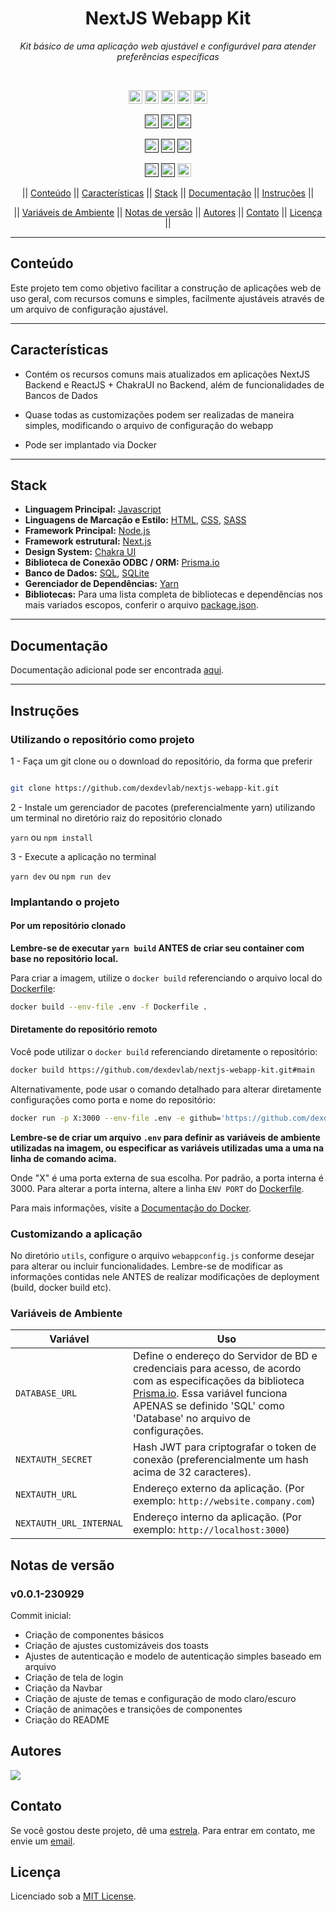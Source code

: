 <div align="center">

<!-- <img src="/resources/thumb.png" height='450px' width='750px' alt="Print"> -->

</div>

<h1 align="center">NextJS Webapp Kit</h1>
<p align=center><i align="center">Kit básico de uma aplicação web ajustável e configurável para atender preferências específicas</i></p>

<br>

<div align="center">

<a href="https://nextjs.org"><img src="https://img.shields.io/badge/Next-black?logo=next.js&logoColor=white" height="22" alt="NextJS"/></a> <a href="https://chakra-ui.com"><img src="https://img.shields.io/badge/chakra-%234ED1C5.svg?logo=chakraui&logoColor=white" height="22" alt="ChakraUI"/></a> <a href="https://www.prisma.io"><img src="https://img.shields.io/badge/Prisma-3982CE?logo=Prisma&logoColor=white" height="22" alt="PrismaIO"/></a> <a href="https://www.sqlite.org/index.html"><img src="https://img.shields.io/badge/SQLite-%2307405e.svg?logo=sqlite&logoColor=white" height="22" alt="SQLite"/></a> <a href="https://www.microsoft.com/pt-br/sql-server/sql-server-2019"><img src="https://img.shields.io/badge/Microsoft%20SQL%20Sever-CC2927?logo=microsoft%20sql%20server&logoColor=white" height="22" alt="MSSQLServer"/></a>

<a href=""><img src="https://img.shields.io/badge/maintenance-actively--developed-brightgreen.svg" height="22" alt="Maintenance-actively-developed"/></a> <a href=""><img src="https://img.shields.io/github/last-commit/dexdevlab/nextjs-webapp-kit" height="22" alt="LastCommit"></a> <a href=""><img src="https://snyk.io/test/github/dexdevlab/nextjs-webapp-kit/badge.svg" height="22" alt="Snyk"/></a>

<a href=""><img src="https://img.shields.io/github/repo-size/dexdevlab/nextjs-webapp-kit" height="22" alt="RepoSize"/></a> <a href=""><img src="https://img.shields.io/github/languages/code-size/dexdevlab/nextjs-webapp-kit" height="22" alt="CodeSize"/></a> <a href=""><img src="https://img.shields.io/github/contributors/dexdevlab/nextjs-webapp-kit" height="22" alt="Contributors"></a>

<a href=""><img src="https://img.shields.io/github/forks/dexdevlab/nextjs-webapp-kit" height="22" alt="Fork"></a> <a href=""><img src="https://img.shields.io/github/release/dexdevlab/nextjs-webapp-kit.svg" height="22" alt="LatestRelease"></a> <a href="https://github.com/dexdevlab/nextjs-webapp-kit/blob/main/LICENSE"><img src="https://img.shields.io/github/license/dexdevlab/nextjs-webapp-kit" height="22" alt="License"></a>

|| [Conteúdo](#section-conteudo) || [Características](#section-caracteristicas) || [Stack](#section-stack) || [Documentação](#section-documentacao) || [Instruções](#section-instrucoes) ||

|| [Variáveis de Ambiente](#section-vars) || [Notas de versão](#section-changelog) || [Autores](#section-autores) || [Contato](#section-contato) || [Licença](#section-licenca) ||

</div>

<hr>

<a name="section-conteudo">

## Conteúdo

</a>

Este projeto tem como objetivo facilitar a construção de aplicações web de uso geral, com recursos comuns e simples, facilmente ajustáveis através de um arquivo de configuração ajustável.

<hr>

<a name="section-caracteristicas">

## Características

</a>

- Contém os recursos comuns mais atualizados em aplicações NextJS Backend e ReactJS + ChakraUI no Backend, além de funcionalidades de Bancos de Dados

- Quase todas as customizações podem ser realizadas de maneira simples, modificando o
arquivo de configuração do webapp

- Pode ser implantado via Docker

<hr>

<a name="section-stack">

## Stack

</a>

- **Linguagem Principal:** [Javascript](https://developer.mozilla.org/pt-BR/docs/Web/JavaScript)
- **Linguagens de Marcação e Estilo:** [HTML](https://developer.mozilla.org/pt-BR/docs/Web/HTML), [CSS](https://developer.mozilla.org/pt-BR/docs/Web/CSS), [SASS](https://sass-lang.com/documentation)
- **Framework Principal:** [Node.js](https://nodejs.org/en/docs/)
- **Framework estrutural:** [Next.js](https://nextjs.org/docs/getting-started)
- **Design System:** [Chakra UI](https://chakra-ui.com/docs/getting-started)
- **Biblioteca de Conexão ODBC / ORM:** [Prisma.io](https://www.prisma.io)
- **Banco de Dados:** [SQL](https://pt.wikipedia.org/wiki/SQL), [SQLite](https://www.sqlite.org/index.html)
- **Gerenciador de Dependências:** [Yarn](https://yarnpkg.com/getting-started)
- **Bibliotecas:** Para uma lista completa de bibliotecas e dependências nos mais variados escopos, conferir o arquivo [package.json](https://github.com/dexdevlav/nextjs-webapp-kit/blob/main/package.json).

<hr>

<a name="section-documentacao">

## Documentação

</a>

Documentação adicional pode ser encontrada [aqui](https://dexdevlab.github.io/nextjs-webapp-kit/).

<hr>

<a name="section-instrucoes">

## Instruções

</a>

### Utilizando o repositório como projeto

1 - Faça um git clone ou o download do repositório, da forma que preferir

```bash

git clone https://github.com/dexdevlab/nextjs-webapp-kit.git

```

2 - Instale um gerenciador de pacotes (preferencialmente yarn) utilizando um terminal no diretório raiz do repositório clonado

`yarn` ou `npm install`

3 - Execute a aplicação no terminal

`yarn dev` ou `npm run dev`

### Implantando o projeto

#### Por um repositório clonado

**Lembre-se de executar `yarn build` ANTES de criar seu container com base no repositório local.**

Para criar a imagem, utilize o `docker build` referenciando o arquivo local do [Dockerfile](https://github.com/dexdevlab/nextjs-webapp-kit/blob/main/Dockerfile):

```bash
docker build --env-file .env -f Dockerfile .
```

#### Diretamente do repositório remoto

Você pode utilizar o `docker build` referenciando diretamente o repositório:

```bash
docker build https://github.com/dexdevlab/nextjs-webapp-kit.git#main
```

Alternativamente, pode usar o comando detalhado para alterar diretamente configurações como porta e nome do repositório:

```bash
docker run -p X:3000 --env-file .env -e github='https://github.com/dexdevlab/nextjs-webapp-kit.git' -it dexdevlab/nextjs-webapp-kit
```

**Lembre-se de criar um arquivo `.env` para definir as variáveis de ambiente utilizadas na imagem, ou especificar as variáveis utilizadas uma a uma na linha de comando acima.**

Onde "X" é uma porta externa de sua escolha. Por padrão, a porta interna é 3000.
Para alterar a porta interna, altere a linha `ENV PORT` do [Dockerfile](https://github.com/dexdevlab/nextjs-webapp-kit/blob/main/Dockerfile).

Para mais informações, visite a [Documentação do Docker](https://docs.docker.com).

### Customizando a aplicação

No diretório `utils`, configure o arquivo `webappconfig.js` conforme desejar para alterar ou incluir funcionalidades. Lembre-se de modificar as informações contidas nele ANTES de realizar modificações de deployment (build, docker build etc).

<a name="section-vars">

### Variáveis de Ambiente

</a>

| Variável      | Uso   |
|---------------|-------|
|`DATABASE_URL` | Define o endereço do Servidor de BD e credenciais para acesso, de acordo com as especificações da biblioteca [Prisma.io](https://www.prisma.io/docs/getting-started/setup-prisma/start-from-scratch/relational-databases/connect-your-database-node-sqlserver). Essa variável funciona APENAS se definido 'SQL' como 'Database' no arquivo de configurações. | |
|`NEXTAUTH_SECRET` | Hash JWT para criptografar o token de conexão (preferencialmente um hash acima de 32 caracteres). | |
|`NEXTAUTH_URL` | Endereço externo da aplicação. (Por exemplo: `http://website.company.com`) | |
|`NEXTAUTH_URL_INTERNAL` | Endereço interno da aplicação. (Por exemplo: `http://localhost:3000`) | |

<a name="section-changelog">

## Notas de versão

</a>

### v0.0.1-230929

Commit inicial:

- Criação de componentes básicos
- Criação de ajustes customizáveis dos toasts
- Ajustes de autenticação e modelo de autenticação simples baseado em arquivo
- Criação de tela de login
- Criação da Navbar
- Criação de ajuste de temas e configuração de modo claro/escuro
- Criação de animações e transições de componentes
- Criação do README

<a name="section-autores">

## Autores

</a>

<a href="https://github.com/dexdevlab/nextjs-webapp-kit/graphs/contributors">
  <img src="https://contrib.rocks/image?repo=dexdevlab/nextjs-webapp-kit" />
</a>

<a name="section-contato">

## Contato

</a>

Se você gostou deste projeto, dê uma <a href="https://github.com/dexdevlab/nextjs-webapp-kit" data-icon="octicon-star" aria-label="Star dexdevlab/nextjs-webapp-kit on GitHub">estrela</a>.
Para entrar em contato, me envie um <a href="mailto:dex.houshi@hotmail.com">email</a>.

<a name="section-licenca">

## Licença

</a>

Licenciado sob a [MIT License](https://github.com/dexdevlab/nextjs-webapp-kit/blob/main/LICENSE).
